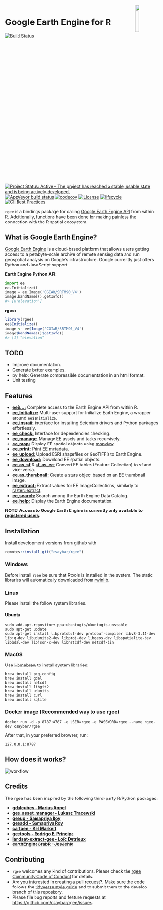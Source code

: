 
<img src="https://raw.githubusercontent.com/csaybar/rgee/master/man/figures/logo.png" align="right" width = 15%/>

# Google Earth Engine for R

[![Build
Status](https://travis-ci.org/csaybar/rgee.svg?branch=dev)](https://travis-ci.org/csaybar/rgee)
[![Project Status: Active – The project has reached a stable, usable
state and is being actively
developed.](https://www.repostatus.org/badges/latest/active.svg)](https://www.repostatus.org/#active)
[![AppVeyor build
status](https://ci.appveyor.com/api/projects/status/github/csaybar/rgee?branch=master&svg=true)](https://ci.appveyor.com/project/csaybar/rgee)
[![codecov](https://codecov.io/gh/csaybar/rgee/branch/master/graph/badge.svg)](https://codecov.io/gh/csaybar/rgee)
[![License](https://img.shields.io/badge/License-Apache%202.0-blue.svg)](https://opensource.org/licenses/Apache-2.0)
[![lifecycle](https://img.shields.io/badge/lifecycle-experimental-orange.svg)](https://www.tidyverse.org/lifecycle/#experimental)
[![CII Best
Practices](https://bestpractices.coreinfrastructure.org/projects/3527/badge)](https://bestpractices.coreinfrastructure.org/projects/3527)

`rgee` is a bindings package for calling [Google
Earth Engine API](https://developers.google.com/earth-engine/) from
within R. Additionally, functions have been done for making painless 
the connection with the R spatial ecosystem.

## What is Google Earth Engine?

[Google Earth Engine](https://earthengine.google.com/) is a cloud-based
platform that allows users getting access to a petabyte-scale archive of
remote sensing data and run geospatial analysis on Google’s
infrastructure. Google currently just offers Python and JavaScript support.

**Earth Engine Python API**:

``` python
import ee
ee.Initialize()
image = ee.Image('CGIAR/SRTM90_V4')
image.bandNames().getInfo()
#> [u'elevation']
```

**rgee:**

``` r
library(rgee)
ee$Initialize()
image <- ee$Image('CGIAR/SRTM90_V4')
image$bandNames()$getInfo()
#> [1] "elevation"
```

## TODO

  - Improve documentation.
  - Generate better examples.
  - py\_help: Generate compressible documentation in an html format.
  - Unit testing

## Features

  - [**ee$…:**](https://developers.google.com/earth-engine/) Complete
    access to the Earth Engine API from within
    R.
  - [**ee\_Initialize:**](https://csaybar.github.io/rgee/reference/ee_Initialize.html)
    Multi-user support for Initialize Earth Engine, a wrapper around
    `ee$Initialize`.
  - [**ee\_install:**](https://csaybar.github.io/rgee/reference/ee_check-tools.html)
    Interface for installing Selenium drivers and Python packages
    effortlessly.
  - [**ee\_check:**](https://csaybar.github.io/rgee/reference/ee_check-tools.html)
    Interface for dependencies
    checking.
  - [**ee\_manage:**](https://csaybar.github.io/rgee/reference/ee_manage-tools.html)
    Manage EE assets and tasks recursively.
  - [**ee\_map:**](https://csaybar.github.io/rgee/reference/ee_map.html)
    Display EE spatial objects using
    [mapview](https://r-spatial.github.io/mapview/).
  - [**ee\_print:**](https://csaybar.github.io/rgee/reference/ee_print.html)
    Print EE
    metadata.
  - [**ee\_upload:**](https://csaybar.github.io/rgee/reference/ee_upload.html)
    Upload ESRI shapefiles or GeoTIFF’s to Earth
    Engine.
  - [**ee\_download:**](https://csaybar.github.io/rgee/reference/ee_download.html)
    Download EE spatial
    objects.
  - [**ee\_as\_sf**](https://csaybar.github.io/rgee/reference/ee_upload.html)
    &
    [**sf\_as\_ee:**](https://csaybar.github.io/rgee/reference/ee_download.html)
    Convert EE tables (Feature Collection) to sf and
    vice-versa.
  - [**ee\_as\_thumbnail:**](https://csaybar.github.io/rgee/reference/ee_download.html)
    Create a stars object based on an EE thumbnail
    image.
  - [**ee\_extract:**](https://csaybar.github.io/rgee/reference/ee_upload.html)
    Extract values for EE ImageCollections, similarly to
    [raster::extract](https://www.rdocumentation.org/packages/raster/versions/3.0-2/topics/extract).
  - [**ee\_search:**](https://csaybar.github.io/rgee/reference/ee_search.html)
    Search among the Earth Engine Data
    Catalog.
  - [**ee\_help:**](https://csaybar.github.io/rgee/reference/ee_help.html)
    Display the Earth Engine documentation.

**NOTE: Access to Google Earth Engine is currently only available to
[registered users](https://earthengine.google.com/)**.

## Installation

Install development versions from github with

``` r
remotes::install_git("csaybar/rgee")
```

### Windows

Before install `rgee` be sure that
[Rtools](https://cran.r-project.org/bin/windows/Rtools/) is installed in
the system. The static libraries will automatically downloaded from
[rwinlib](https://github.com/rwinlib/).

### Linux

Please install the follow system libraries.

#### Ubuntu

    sudo add-apt-repository ppa:ubuntugis/ubuntugis-unstable
    sudo apt-get update
    sudo apt-get install libprotobuf-dev protobuf-compiler libv8-3.14-dev libjq-dev libudunits2-dev libproj-dev libgeos-dev libspatialite-dev libgdal-dev libjson-c-dev libnetcdf-dev netcdf-bin

### MacOS

Use [Homebrew](https://brew.sh/) to install system libraries:

    brew install pkg-config
    brew install gdal
    brew install netcdf
    brew install libgit2
    brew install udunits
    brew install curl
    brew install sqlite

### Docker image (Recommended way to use rgee)

    docker run -d -p 8787:8787 -e USER=rgee -e PASSWORD=rgee --name rgee-dev csaybar/rgee

After that, in your preferred browser,
run:

    127.0.0.1:8787

## How does it works?

![workflow](https://raw.githubusercontent.com/csaybar/rgee/master/man/figures/rgee.png)

## Credits

The rgee has been inspired by the following third-party R/Python
packages:

  - **[gdalcubes - Marius
    Appel](https://github.com/appelmar/gdalcubes)**
  - **[gee\_asset\_manager - Lukasz
    Tracewski](https://github.com/tracek/gee_asset_manager)**  
  - **[geeup - Samapriya Roy](https://github.com/samapriya/geeup)**
  - **[geeadd - Samapriya
    Roy](https://github.com/samapriya/gee_asset_manager_addon)**
  - **[cartoee - Kel Markert](https://github.com/KMarkert/cartoee)**
  - **[geetools - Rodrigo E.
    Principe](https://github.com/gee-community/gee_tools)**
  - **[landsat-extract-gee - Loïc
    Dutrieux](https://github.com/loicdtx/landsat-extract-gee)**
  - **[earthEngineGrabR -
    JesJehle](https://github.com/JesJehle/earthEngineGrabR)**

## Contributing

  - `rgee` welcomes any kind of contributions. Please check the [rgee
    Community Code of Conduct]() for details.
  - Are you interested in creating a pull request?. Make sure the code
    follows the [tidyverse style guide](https://style.tidyverse.org/)
    and to submit them to the develop branch of this repository.
  - Please file bug reports and feature requests at
    <https://github.com/csaybar/rgee/issues>.
